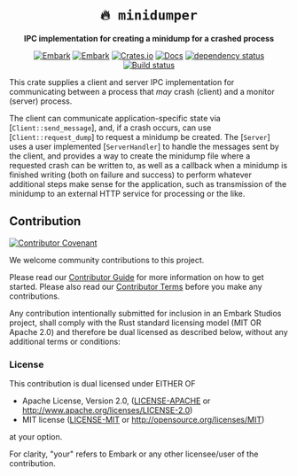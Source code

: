 <!-- Allow this file to not have a first line heading -->
<!-- markdownlint-disable-file MD041 -->

<!-- inline html -->
<!-- markdownlint-disable-file MD033 MD036 -->

<div align="center">

# `🔥 minidumper`

**IPC implementation for creating a minidump for a crashed process**

[![Embark](https://img.shields.io/badge/embark-open%20source-blueviolet.svg)](https://embark.dev)
[![Embark](https://img.shields.io/badge/discord-ark-%237289da.svg?logo=discord)](https://discord.gg/dAuKfZS)
[![Crates.io](https://img.shields.io/crates/v/minidumper.svg)](https://crates.io/crates/minidumper)
[![Docs](https://docs.rs/minidumper/badge.svg)](https://docs.rs/minidumper)
[![dependency status](https://deps.rs/repo/github/EmbarkStudios/minidumper/status.svg)](https://deps.rs/repo/github/EmbarkStudios/minidumper)
[![Build status](https://github.com/EmbarkStudios/crash-handling/workflows/CI/badge.svg)](https://github.com/EmbarkStudios/crash-handling/actions)

</div>

This crate supplies a client and server IPC implementation for communicating between a process that _may_ crash (client) and a monitor (server) process.

The client can communicate application-specific state via [`Client::send_message`], and, if a crash occurs, can use [`Client::request_dump`] to request a minidump be created. The [`Server`] uses a user implemented [`ServerHandler`] to handle the messages sent by the client, and provides a way to create the minidump file where a requested crash can be written to, as well as a callback when a minidump is finished writing (both on failure and success) to perform whatever additional steps make sense for the application, such as transmission of the minidump to an external HTTP service for processing or the like.

## Contribution

[![Contributor Covenant](https://img.shields.io/badge/contributor%20covenant-v1.4-ff69b4.svg)](../CODE_OF_CONDUCT.md)

We welcome community contributions to this project.

Please read our [Contributor Guide](../CONTRIBUTING.md) for more information on how to get started.
Please also read our [Contributor Terms](../CONTRIBUTING.md#contributor-terms) before you make any contributions.

Any contribution intentionally submitted for inclusion in an Embark Studios project, shall comply with the Rust standard licensing model (MIT OR Apache 2.0) and therefore be dual licensed as described below, without any additional terms or conditions:

### License

This contribution is dual licensed under EITHER OF

- Apache License, Version 2.0, ([LICENSE-APACHE](LICENSE-APACHE) or <http://www.apache.org/licenses/LICENSE-2.0>)
- MIT license ([LICENSE-MIT](LICENSE-MIT) or <http://opensource.org/licenses/MIT>)

at your option.

For clarity, "your" refers to Embark or any other licensee/user of the contribution.
